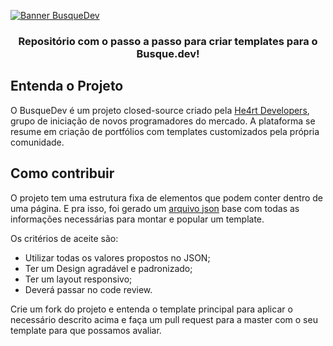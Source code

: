 [![Banner BusqueDev](https://github.com/littlebru/templates-busquedev/blob/master/images/capa-BusqueDev.png)](https://heartdevs.com/)

<h3 align="center">
    Repositório com o passo a passo para criar templates para o <strong>Busque.dev</strong>!
</h3>

## Entenda o Projeto

O BusqueDev é um projeto closed-source criado pela [He4rt Developers](https://heartdevs.com), grupo de iniciação de novos programadores do mercado. A plataforma se resume em criação de portfólios com templates customizados pela própria comunidade.

## Como contribuir

O projeto tem uma estrutura fixa de elementos que podem conter dentro de uma página. E pra isso, foi gerado um [arquivo json](./templates/content.json) base com todas as informações necessárias para montar e popular um template.

Os critérios de aceite são:

- Utilizar todas os valores propostos no JSON;
- Ter um Design agradável e padronizado;
- Ter um layout responsivo;
- Deverá passar no code review.

Crie um fork do projeto e entenda o template principal para aplicar o necessário descrito acima e faça um pull request para a master com o seu template para que possamos avaliar.
